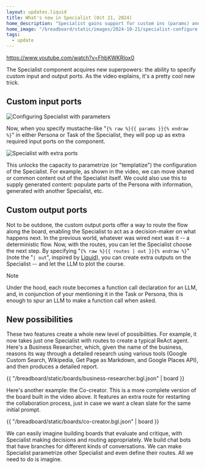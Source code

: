 ```yaml
---
layout: updates.liquid
title: What's new in Specialist (Oct 21, 2024)
home_description: "Specialist gains support for custom ins (params) and outs (routes)."
home_image: "/breadboard/static/images/2024-10-21/specialist-configure.png"
tags:
  - update
---
```


https://www.youtube.com/watch?v=FhbKWKRIox0

The Specialist component acquires new superpowers: the ability to specify custom input and output ports. As the video explains, it's a pretty cool new trick.

## Custom input ports

![Configuring Specialist with parameters](/breadboard/static/images/2024-10-21/specialist-configure.png)

Now, when you specify mustache-like "`{% raw %}{{ params }}{% endraw %}`" in either Persona or Task of the Specialist, they will pop up as extra required input ports on the component.

![Specialist with extra ports](/breadboard/static/images/2024-10-21/specialist-in-out.png)

This unlocks the capacity to parametrize (or "templatize") the configuration of the Specialist. For example, as shown in the video, we can move shared or common content out of the Specialist itself. We could also use this to supply generated content: populate parts of the Persona with information, generated with another Specialist, etc.

## Custom output ports

Not to be outdone, the custom output ports offer a way to route the flow along the board, enabling the Specialist to act as a decision-maker on what happens next. In the previous world, whatever was wired next was it -- a deterministic flow. Now, with the routes, you can let the Specialist choose the next step. By specifying "`{% raw %}{{ routes | out }}{% endraw %}`" (note the "`| out`", inspired by [Liquid](https://liquidjs.com/tutorials/intro-to-liquid.html)), you can create extra outputs on the Specialist -- and let the LLM to plot the course.

> [!NOTE]
> Under the hood, each route becomes a function call declaration for an LLM, and, in conjunction of your mentioning it in the Task or Persona, this is enough to spur an LLM to make a function call when asked.

## New possibilities

These two features create a whole new level of possibilities. For example, it now takes just one Specialist with routes to create a typical ReAct agent. Here's a Business Researcher, which, given the name of the business, reasons its way through a detailed research using various tools (Google Custom Search, Wikipedia, Get Page as Markdown, and Google Places API), and then produces a detailed report.

{{ "/breadboard/static/boards/business-researcher.bgl.json" | board }}

Here's another example: the Co-creator. This is a more complete version of the board built in the video above. It features an extra route for restarting the collaboration process, just in case we want a clean slate for the same initial prompt.

{{ "/breadboard/static/boards/co-creator.bgl.json" | board }}

We can easily imagine building boards that evaluate and critique, with Specialist making decisions and routing appropriately. We build chat bots that have branches for different kinds of conversations. We can make Specialist parametrize other Specialist and even define their routes. All we need to do is imagine.
